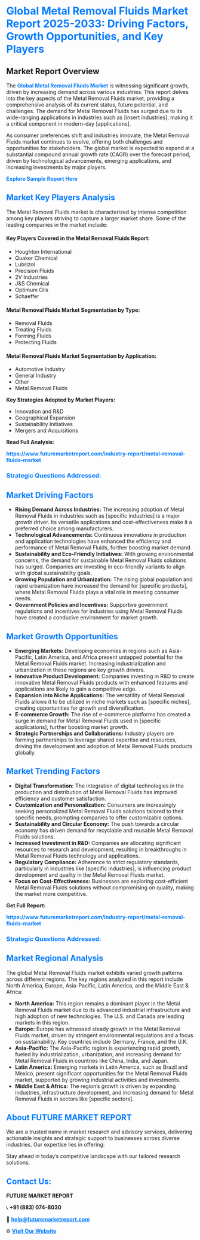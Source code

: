<h1 style="color: #007BFF;">Global Metal Removal Fluids Market Report 2025-2033: Driving Factors, Growth Opportunities, and Key Players</h1>

<section id="overview">
<h2>Market Report Overview</h2>
<p>The <a href="https://www.futuremarketreport.com/industry-report/metal-removal-fluids-market" style="color: #007BFF; text-decoration: none;"><strong>Global Metal Removal Fluids Market</strong></a> is witnessing significant growth, driven by increasing demand across various industries. This report delves into the key aspects of the Metal Removal Fluids market, providing a comprehensive analysis of its current status, future potential, and challenges. The demand for Metal Removal Fluids has surged due to its wide-ranging applications in industries such as [insert industries], making it a critical component in modern-day [applications].</p>
<p>As consumer preferences shift and industries innovate, the Metal Removal Fluids market continues to evolve, offering both challenges and opportunities for stakeholders. The global market is expected to expand at a substantial compound annual growth rate (CAGR) over the forecast period, driven by technological advancements, emerging applications, and increasing investments by major players.</p>
</section>

<section id="overview">
<p><a href="https://www.futuremarketreport.com/request-sample/reportId=120202" style="color: #007BFF; text-decoration: none;"><strong>Explore Sample Report Here</strong></a></p>
</section>

<section id="key-players">
<h2 style="color: #007BFF;">Market Key Players Analysis</h2>
<p>The Metal Removal Fluids market is characterized by intense competition among key players striving to capture a larger market share. Some of the leading companies in the market include:</p>
<h4>Key Players Covered in the Metal Removal Fluids Report:</h4>
<ul><li>Houghton International</li><li>Quaker Chemical</li><li>Lubrizol</li><li>Precision Fluids</li><li>2V Industries</li><li>J&amp;S Chemical</li><li>Optimum Oils</li><li>Schaeffer</li></ul>
<h4>Metal Removal Fluids Market Segmentation by Type:</h4>
<ul><li>Removal Fluids</li><li>Treating Fluids</li><li>Forming Fluids</li><li>Protecting Fluids</li></ul>

<h4>Metal Removal Fluids Market Segmentation by Application:</h4>
<ul><li>Automotive Industry</li><li>General Industry</li><li>Other</li><li>Metal Removal Fluids</li></ul>
<p><strong>Key Strategies Adopted by Market Players:</strong></p>
<ul>
<li>Innovation and R&D</li>
<li>Geographical Expansion</li>
<li>Sustainability Initiatives</li>
<li>Mergers and Acquisitions</li>
</ul>
</section>

<section>
<p><strong>Read Full Analysis: </strong></p><a href="https://www.futuremarketreport.com/industry-report/metal-removal-fluids-market" style="color: #007BFF; text-decoration: none;"><strong>https://www.futuremarketreport.com/industry-report/metal-removal-fluids-market</strong></a>
<h3 style="color: #007BFF;">Strategic Questions Addressed:</h3>
</section>

<section id="driving-factors">
<h2 style="color: #007BFF;">Market Driving Factors</h2>
<ul>
<li><strong>Rising Demand Across Industries:</strong> The increasing adoption of Metal Removal Fluids in industries such as [specific industries] is a major growth driver. Its versatile applications and cost-effectiveness make it a preferred choice among manufacturers.</li>
<li><strong>Technological Advancements:</strong> Continuous innovations in production and application technologies have enhanced the efficiency and performance of Metal Removal Fluids, further boosting market demand.</li>
<li><strong>Sustainability and Eco-Friendly Initiatives:</strong> With growing environmental concerns, the demand for sustainable Metal Removal Fluids solutions has surged. Companies are investing in eco-friendly variants to align with global sustainability goals.</li>
<li><strong>Growing Population and Urbanization:</strong> The rising global population and rapid urbanization have increased the demand for [specific products], where Metal Removal Fluids plays a vital role in meeting consumer needs.</li>
<li><strong>Government Policies and Incentives:</strong> Supportive government regulations and incentives for industries using Metal Removal Fluids have created a conducive environment for market growth.</li>
</ul>
</section>

<section id="growth-opportunities">
<h2 style="color: #007BFF;">Market Growth Opportunities</h2>
<ul>
<li><strong>Emerging Markets:</strong> Developing economies in regions such as Asia-Pacific, Latin America, and Africa present untapped potential for the Metal Removal Fluids market. Increasing industrialization and urbanization in these regions are key growth drivers.</li>
<li><strong>Innovative Product Development:</strong> Companies investing in R&D to create innovative Metal Removal Fluids products with enhanced features and applications are likely to gain a competitive edge.</li>
<li><strong>Expansion into Niche Applications:</strong> The versatility of Metal Removal Fluids allows it to be utilized in niche markets such as [specific niches], creating opportunities for growth and diversification.</li>
<li><strong>E-commerce Growth:</strong> The rise of e-commerce platforms has created a surge in demand for Metal Removal Fluids used in [specific applications], further boosting market growth.</li>
<li><strong>Strategic Partnerships and Collaborations:</strong> Industry players are forming partnerships to leverage shared expertise and resources, driving the development and adoption of Metal Removal Fluids products globally.</li>
</ul>
</section>

<section id="trending-factors">
<h2 style="color: #007BFF;">Market Trending Factors</h2>
<ul>
<li><strong>Digital Transformation:</strong> The integration of digital technologies in the production and distribution of Metal Removal Fluids has improved efficiency and customer satisfaction.</li>
<li><strong>Customization and Personalization:</strong> Consumers are increasingly seeking personalized Metal Removal Fluids solutions tailored to their specific needs, prompting companies to offer customizable options.</li>
<li><strong>Sustainability and Circular Economy:</strong> The push towards a circular economy has driven demand for recyclable and reusable Metal Removal Fluids solutions.</li>
<li><strong>Increased Investment in R&D:</strong> Companies are allocating significant resources to research and development, resulting in breakthroughs in Metal Removal Fluids technology and applications.</li>
<li><strong>Regulatory Compliance:</strong> Adherence to strict regulatory standards, particularly in industries like [specific industries], is influencing product development and quality in the Metal Removal Fluids market.</li>
<li><strong>Focus on Cost-Effectiveness:</strong> Businesses are exploring cost-efficient Metal Removal Fluids solutions without compromising on quality, making the market more competitive.</li>
</ul>
</section>

<section>
<p><strong>Get Full Report: </strong></p><a href="https://www.futuremarketreport.com/industry-report/metal-removal-fluids-market" style="color: #007BFF; text-decoration: none;"><strong>https://www.futuremarketreport.com/industry-report/metal-removal-fluids-market</strong></a>
<h3 style="color: #007BFF;">Strategic Questions Addressed:</h3>
</section>


<section id="regional-analysis">
<h2 style="color: #007BFF;">Market Regional Analysis</h2>
<p>The global Metal Removal Fluids market exhibits varied growth patterns across different regions. The key regions analyzed in this report include North America, Europe, Asia-Pacific, Latin America, and the Middle East & Africa:</p>
<ul>
<li><strong>North America:</strong> This region remains a dominant player in the Metal Removal Fluids market due to its advanced industrial infrastructure and high adoption of new technologies. The U.S. and Canada are leading markets in this region.</li>
<li><strong>Europe:</strong> Europe has witnessed steady growth in the Metal Removal Fluids market, driven by stringent environmental regulations and a focus on sustainability. Key countries include Germany, France, and the U.K.</li>
<li><strong>Asia-Pacific:</strong> The Asia-Pacific region is experiencing rapid growth, fueled by industrialization, urbanization, and increasing demand for Metal Removal Fluids in countries like China, India, and Japan.</li>
<li><strong>Latin America:</strong> Emerging markets in Latin America, such as Brazil and Mexico, present significant opportunities for the Metal Removal Fluids market, supported by growing industrial activities and investments.</li>
<li><strong>Middle East & Africa:</strong> The region’s growth is driven by expanding industries, infrastructure development, and increasing demand for Metal Removal Fluids in sectors like [specific sectors].</li>
</ul>
</section>

<footer>
<h2 style="color: #007BFF;">About FUTURE MARKET REPORT</h2>
<p>We are a trusted name in market research and advisory services, delivering actionable insights and strategic support to businesses across diverse industries. Our expertise lies in offering:</p>

<p>Stay ahead in today’s competitive landscape with our tailored research solutions.</p>

<h2 style="color: #007BFF;">Contact Us:</h2>
<p><strong>FUTURE MARKET REPORT</strong></p>
<p>📞 <strong>+91 (883) 074-8030</strong></p>
<p>📧 <strong><a href="mailto:help@futuremarketreport.com" style="color: #007BFF;">help@futuremarketreport.com</a></strong></p>
<p>🌐 <strong><a href="https://www.futuremarketreport.com/" style="color: #007BFF;">Visit Our Website</a></strong></p>
</footer>